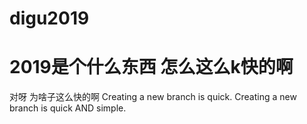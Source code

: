 # digu2019
# 2019是个什么东西 怎么这么k快的啊
对呀 为啥子这么快的啊
Creating a new branch is quick.
Creating a new branch is quick AND simple.
